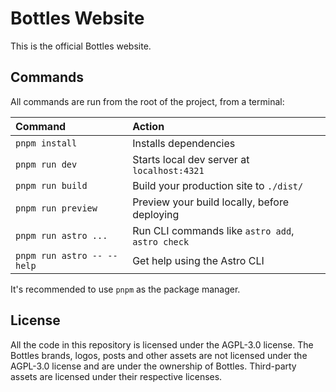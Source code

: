 # Bottles Website
This is the official Bottles website.

## Commands

All commands are run from the root of the project, from a terminal:

| Command                   | Action                                           |
| :------------------------ | :----------------------------------------------- |
| `pnpm install`             | Installs dependencies                            |
| `pnpm run dev`             | Starts local dev server at `localhost:4321`      |
| `pnpm run build`           | Build your production site to `./dist/`          |
| `pnpm run preview`         | Preview your build locally, before deploying     |
| `pnpm run astro ...`       | Run CLI commands like `astro add`, `astro check` |
| `pnpm run astro -- --help` | Get help using the Astro CLI                     |

It's recommended to use `pnpm` as the package manager.

## License

All the code in this repository is licensed under the AGPL-3.0 license. The Bottles brands, logos, posts and other assets are not licensed under the AGPL-3.0 license and are under the ownership of Bottles. Third-party assets are licensed under their respective licenses.
